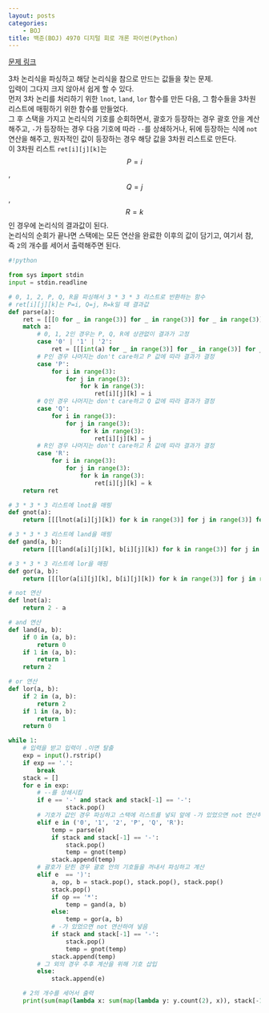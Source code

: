 ```yaml
---
layout: posts
categories:
    - BOJ
title: 백준(BOJ) 4970 디지털 회로 개론 파이썬(Python)
---
```


[문제 링크](https://www.acmicpc.net/problem/4970)

3차 논리식을 파싱하고 해당 논리식을 참으로 만드는 값들을 찾는 문제.  
입력이 그다지 크지 않아서 쉽게 할 수 있다.  
먼저 3차 논리를 처리하기 위한 `lnot`, `land`, `lor` 함수를 만든 다음, 그 함수들을 3차원 리스트에 매핑하기 위한 함수를 만들었다.  
그 후 스택을 가지고 논리식의 기호를 순회하면서, 괄호가 등장하는 경우 괄호 안을 계산해주고, `-`가 등장하는 경우 다음 기호에 따라 `--`를 상쇄하거나, 뒤에 등장하는 식에 `not` 연산을 해주고, 원자적인 값이 등장하는 경우 해당 값을 3차원 리스트로 만든다.  
이 3차원 리스트 `ret[i][j][k]`는 $$P=i$$, $$Q=j$$, $$R=k$$인 경우에 논리식의 결과값이 된다.  
논리식의 순회가 끝나면 스택에는 모든 연산을 완료한 이후의 값이 담기고, 여기서 참, 즉 `2`의 개수를 세어서 출력해주면 된다.  


```python
#!python

from sys import stdin
input = stdin.readline

# 0, 1, 2, P, Q, R을 파싱해서 3 * 3 * 3 리스트로 반환하는 함수
# ret[i][j][k]는 P=i, Q=j, R=k일 때 결과값
def parse(a):
    ret = [[[0 for _ in range(3)] for _ in range(3)] for _ in range(3)]
    match a:
        # 0, 1, 2인 경우는 P, Q, R에 상관없이 결과가 고정
        case '0' | '1' | '2':
            ret = [[[int(a) for _ in range(3)] for _ in range(3)] for _ in range(3)]
        # P인 경우 나머지는 don't care하고 P 값에 따라 결과가 결정
        case 'P':
            for i in range(3):
                for j in range(3):
                    for k in range(3):
                        ret[i][j][k] = i
        # Q인 경우 나머지는 don't care하고 Q 값에 따라 결과가 결정
        case 'Q':
            for i in range(3):
                for j in range(3):
                    for k in range(3):
                        ret[i][j][k] = j
        # R인 경우 나머지는 don't care하고 R 값에 따라 결과가 결정
        case 'R':
            for i in range(3):
                for j in range(3):
                    for k in range(3):
                        ret[i][j][k] = k
    return ret

# 3 * 3 * 3 리스트에 lnot을 매핑
def gnot(a):
    return [[[lnot(a[i][j][k]) for k in range(3)] for j in range(3)] for i in range(3)]

# 3 * 3 * 3 리스트에 land을 매핑
def gand(a, b):
    return [[[land(a[i][j][k], b[i][j][k]) for k in range(3)] for j in range(3)] for i in range(3)]

# 3 * 3 * 3 리스트에 lor을 매핑
def gor(a, b):
    return [[[lor(a[i][j][k], b[i][j][k]) for k in range(3)] for j in range(3)] for i in range(3)]

# not 연산
def lnot(a):
    return 2 - a

# and 연산
def land(a, b):
    if 0 in (a, b):
        return 0
    if 1 in (a, b):
        return 1
    return 2

# or 연산
def lor(a, b):
    if 2 in (a, b):
        return 2
    if 1 in (a, b):
        return 1
    return 0

while 1:
    # 입력을 받고 입력이 .이면 탈출
    exp = input().rstrip()
    if exp == '.':
        break
    stack = []
    for e in exp:
        # --를 상쇄시킴
        if e == '-' and stack and stack[-1] == '-':
                stack.pop()
        # 기호가 값인 경우 파싱하고 스택에 리스트를 넣되 앞에 -가 있었으면 not 연산하여 넣음
        elif e in ('0', '1', '2', 'P', 'Q', 'R'):
            temp = parse(e)
            if stack and stack[-1] == '-':
                stack.pop()
                temp = gnot(temp)
            stack.append(temp)
        # 괄호가 닫힌 경우 괄호 안의 기호들을 꺼내서 파싱하고 계산
        elif e  == ')':
            a, op, b = stack.pop(), stack.pop(), stack.pop()
            stack.pop()
            if op == '*':
                temp = gand(a, b)
            else:
                temp = gor(a, b)
            # -가 있었으면 not 연산하여 넣음
            if stack and stack[-1] == '-':
                stack.pop()
                temp = gnot(temp)
            stack.append(temp)
        # 그 외의 경우 추후 계산을 위해 기호 삽입
        else:
            stack.append(e)

    # 2의 개수를 세어서 출력
    print(sum(map(lambda x: sum(map(lambda y: y.count(2), x)), stack[-1])))

```
